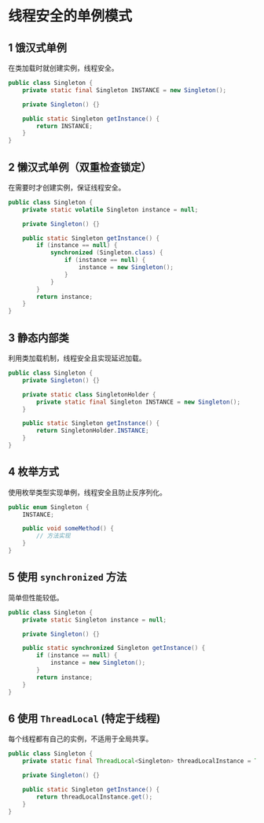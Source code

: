 # 线程安全的单例模式

## 1 饿汉式单例

在类加载时就创建实例，线程安全。

```java
public class Singleton {
    private static final Singleton INSTANCE = new Singleton();

    private Singleton() {}

    public static Singleton getInstance() {
        return INSTANCE;
    }
}
```

## 2 懒汉式单例（双重检查锁定）

在需要时才创建实例，保证线程安全。

```java
public class Singleton {
    private static volatile Singleton instance = null;

    private Singleton() {}

    public static Singleton getInstance() {
        if (instance == null) {
            synchronized (Singleton.class) {
                if (instance == null) {
                    instance = new Singleton();
                }
            }
        }
        return instance;
    }
}
```

## 3 静态内部类

利用类加载机制，线程安全且实现延迟加载。

```java
public class Singleton {
    private Singleton() {}

    private static class SingletonHolder {
        private static final Singleton INSTANCE = new Singleton();
    }

    public static Singleton getInstance() {
        return SingletonHolder.INSTANCE;
    }
}
```

## 4 枚举方式

使用枚举类型实现单例，线程安全且防止反序列化。

```java
public enum Singleton {
    INSTANCE;

    public void someMethod() {
        // 方法实现
    }
}
```

## 5 使用 `synchronized` 方法

简单但性能较低。

```java
public class Singleton {
    private static Singleton instance = null;

    private Singleton() {}

    public static synchronized Singleton getInstance() {
        if (instance == null) {
            instance = new Singleton();
        }
        return instance;
    }
}
```

## 6 使用 `ThreadLocal` (特定于线程)

每个线程都有自己的实例，不适用于全局共享。

```java
public class Singleton {
    private static final ThreadLocal<Singleton> threadLocalInstance = ThreadLocal.withInitial(Singleton::new);

    private Singleton() {}

    public static Singleton getInstance() {
        return threadLocalInstance.get();
    }
}
```
